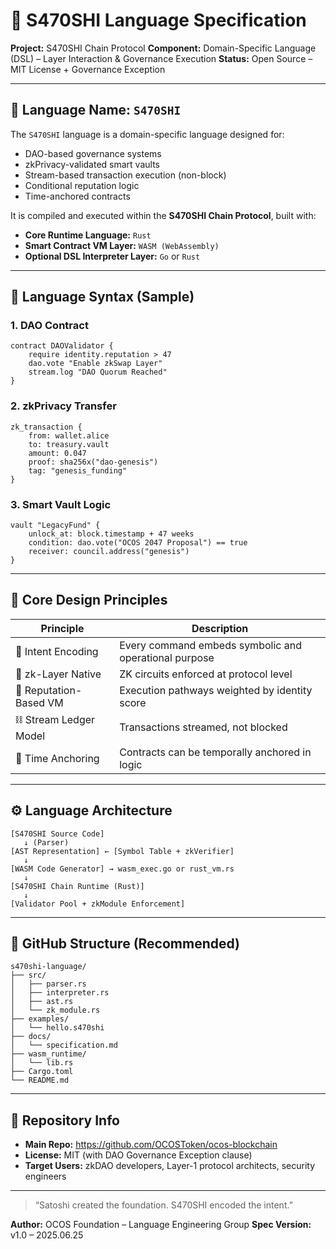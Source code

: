 # 🧬 S470SHI Language Specification

**Project:** S470SHI Chain Protocol
**Component:** Domain-Specific Language (DSL) – Layer Interaction & Governance Execution
**Status:** Open Source – MIT License + Governance Exception

---

## 🔹 Language Name: `S470SHI`

The `S470SHI` language is a domain-specific language designed for:

* DAO-based governance systems
* zkPrivacy-validated smart vaults
* Stream-based transaction execution (non-block)
* Conditional reputation logic
* Time-anchored contracts

It is compiled and executed within the **S470SHI Chain Protocol**, built with:

* **Core Runtime Language:** `Rust`
* **Smart Contract VM Layer:** `WASM (WebAssembly)`
* **Optional DSL Interpreter Layer:** `Go` or `Rust`

---

## 🔧 Language Syntax (Sample)

### 1. DAO Contract

```s470shi
contract DAOValidator {
    require identity.reputation > 47
    dao.vote "Enable zkSwap Layer"
    stream.log "DAO Quorum Reached"
}
```

### 2. zkPrivacy Transfer

```s470shi
zk_transaction {
    from: wallet.alice
    to: treasury.vault
    amount: 0.047
    proof: sha256x("dao-genesis")
    tag: "genesis_funding"
}
```

### 3. Smart Vault Logic

```s470shi
vault "LegacyFund" {
    unlock_at: block.timestamp + 47 weeks
    condition: dao.vote("OCOS 2047 Proposal") == true
    receiver: council.address("genesis")
}
```

---

## 🔐 Core Design Principles

| Principle              | Description                                           |
| ---------------------- | ----------------------------------------------------- |
| 🧠 Intent Encoding     | Every command embeds symbolic and operational purpose |
| 🔐 zk-Layer Native     | ZK circuits enforced at protocol level                |
| 🧮 Reputation-Based VM | Execution pathways weighted by identity score         |
| ⛓️ Stream Ledger Model | Transactions streamed, not blocked                    |
| 📜 Time Anchoring      | Contracts can be temporally anchored in logic         |

---

## ⚙️ Language Architecture

```text
[S470SHI Source Code]
   ↓ (Parser)
[AST Representation] ← [Symbol Table + zkVerifier]
   ↓
[WASM Code Generator] → wasm_exec.go or rust_vm.rs
   ↓
[S470SHI Chain Runtime (Rust)]
   ↓
[Validator Pool + zkModule Enforcement]
```

---

## 📁 GitHub Structure (Recommended)

```text
s470shi-language/
├── src/
│   ├── parser.rs
│   ├── interpreter.rs
│   ├── ast.rs
│   └── zk_module.rs
├── examples/
│   └── hello.s470shi
├── docs/
│   └── specification.md
├── wasm_runtime/
│   └── lib.rs
├── Cargo.toml
└── README.md
```

---

## 🔗 Repository Info

* **Main Repo:** https://github.com/OCOSToken/ocos-blockchain
* **License:** MIT (with DAO Governance Exception clause)
* **Target Users:** zkDAO developers, Layer-1 protocol architects, security engineers

---

> “Satoshi created the foundation. S470SHI encoded the intent.”

**Author:** OCOS Foundation – Language Engineering Group
**Spec Version:** v1.0 – 2025.06.25
